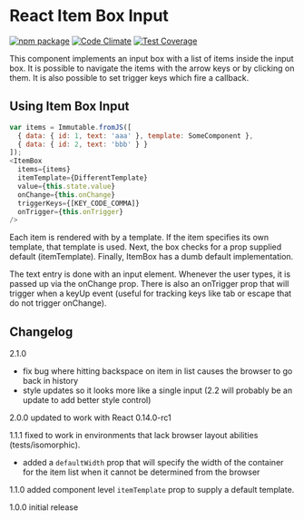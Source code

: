 # React Item Box Input

[![npm package](https://img.shields.io/npm/v/react-item-box-input.svg?style=flat)](https://www.npmjs.org/package/react-item-box-input) [![Code Climate](https://codeclimate.com/github/HurricaneJames/react-item-box-input/badges/gpa.svg)](https://codeclimate.com/github/HurricaneJames/react-item-box-input) [![Test Coverage](https://codeclimate.com/github/HurricaneJames/react-item-box-input/badges/coverage.svg)](https://codeclimate.com/github/HurricaneJames/react-item-box-input)

This component implements an input box with a list of items inside the input box. It is possible to navigate the items with the arrow keys or by clicking on them. It is also possible to set trigger keys which fire a callback.

## Using Item Box Input

````javascript
var items = Immutable.fromJS([
  { data: { id: 1, text: 'aaa' }, template: SomeComponent },
  { data: { id: 2, text: 'bbb' } }
]);
<ItemBox
  items={items}
  itemTemplate={DifferentTemplate}
  value={this.state.value}
  onChange={this.onChange}
  triggerKeys={[KEY_CODE_COMMA]}
  onTrigger={this.onTrigger}
/>
````

Each item is rendered with by a template. If the item specifies its own template, that template is used. Next, the box checks for a prop supplied default (itemTemplate). Finally, ItemBox has a dumb default implementation.

The text entry is done with an input element. Whenever the user types, it is passed up via the onChange prop. There is also an onTrigger prop that will trigger when a keyUp event (useful for tracking keys like tab or escape that do not trigger onChange).

## Changelog
2.1.0
  - fix bug where hitting backspace on item in list causes the browser to go back in history
  - style updates so it looks more like a single input (2.2 will probably be an update to add better style control)

2.0.0 updated to work with React 0.14.0-rc1

1.1.1 fixed to work in environments that lack browser layout abilities (tests/isomorphic).
  - added a `defaultWidth` prop that will specify the width of the container for the item list when it cannot be determined from the browser

1.1.0 added component level `itemTemplate` prop to supply a default template.

1.0.0 initial release